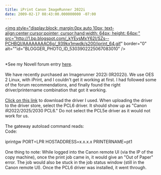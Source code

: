 ```yaml
---
title: iPrint Canon ImageRunner 2022i
date: 2009-02-17 08:43:00.000000000 -07:00
---
```

<a onblur="try {parent.deselectBloggerImageGracefully();} catch(e) {}" href="http://1.bp.blogspot.com/_kYEysMxY62I/SZs--PCHBQI/AAAAAAAAC6g/_939kx1mwdk/s1600-h/iprint_64.gif"><img style="display:block; margin:0px auto 10px; text-align:center;cursor:pointer; cursor:hand;width: 64px; height: 64px;" src="http://1.bp.blogspot.com/_kYEysMxY62I/SZs--PCHBQI/AAAAAAAAC6g/_939kx1mwdk/s200/iprint_64.gif" border="0" alt=""id="BLOGGER_PHOTO_ID_5303902225067083010" /></a><br /><br /><br />*See my Novell forum entry <a href="http://forums.novell.com/novell-product-support-forums/iprint/324248-canon-image-runners-2.html#post1737433">here</a>.<br /><br />We have recently purchased an Imagerunner 2022i (IR2022i). We use OES 2 Linux, with iPrint, and I couldn't get it working at first. I had followed some of the forum recommendations, and finally found the right driver/printername combination that got it working.<br /><br /><a href="http://downloads.canon.com/cpr/software/imagerunner/PCL5e-c_6_v8.35_v6.35_setup.exe">Click on this link</a> to download the driver I used. When uploading the driver to the driver store, select the PCL6 driver. It should show up as "Canon iR2022/2025/2030 PCL6." Do not select the PCL5e driver as it would not work for us.<br /><br />The gateway autoload command reads:<br />Code:<br /><br />iprintgw PORT=LPR HOSTADDRESS=x.x.x.x PRINTERNAME=pt1<br /><br />One thing to note: While logged into the Canon remote UI (via the IP of the copy machine), once the print job came in, it would give an "Out of Paper" error. The job would also be stuck in the job status window (still in the Canon remote UI). Once the PCL6 driver was installed, it went through.
